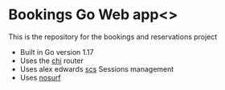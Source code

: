 # Bookings Go Web app<>

This is the repository for the bookings and reservations project

- Built in Go version 1.17
- Uses the [chi](github.com/go-chi/chi) router
- Uses alex edwards [scs](github.com/alexedwards/scs/v2) Sessions management
- Uses [nosurf](github.com/justinas/nosurf)

